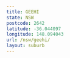 ```yaml
---
title: GEEHI
state: NSW
postcode: 2642
latitude: -36.044097
longitude: 148.094043
url: /nsw/geehi/
layout: suburb
---
```

